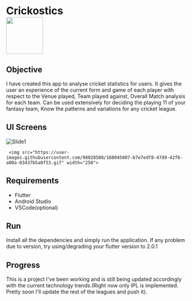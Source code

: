 
# Crickostics <br><img src="https://user-images.githubusercontent.com/98028588/168039688-eebbd5d2-b619-4ed2-9a48-04cb6a919f5c.png" width="100">

## Objective
I have created this app to analyse cricket statistics for users. It gives the user an experience of the current form and game of each player with respect to the Venue played, Team played against, Overall Match analysis for each team. Can be used extensively for deciding the playing 11 of your fantasy team, Know the patterns and variations for any cricket league.

## UI Screens
![Slide1](https://user-images.githubusercontent.com/98028588/168053335-31b304b2-780b-4844-a857-41f362dd1966.JPG)

     <img src="https://user-images.githubusercontent.com/98028588/168045807-b7e7edf8-47d9-42f6-a00a-03437b5a0f53.gif" width="250">

## Requirements
- Flutter 
- Android Studio
- VSCode(optional)

## Run
Install all the dependencies and simply run the application. If any problem due to version, try using/degrading your flutter version to 2.0.1

## Progress
This is a project I've been working and is still being updated accordingly with the current technology trends.(Right now only IPL is implemented. Pretty soon I'll update the rest of the leagues and push it).
